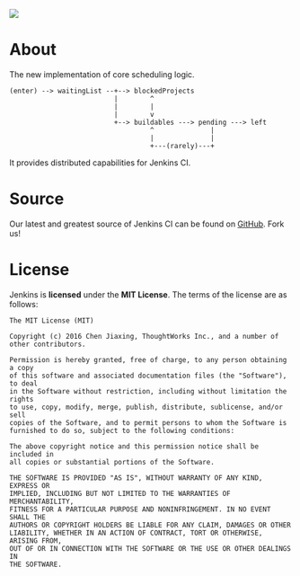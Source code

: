 ![][ButlerImage]

# About
The new implementation of core scheduling logic.

    (enter) --> waitingList --+--> blockedProjects
                              |        ^
                              |        |
                              |        v
                              +--> buildables ---> pending ---> left
                                       ^              |
                                       |              |
                                       +---(rarely)---+

It provides distributed capabilities for Jenkins CI.

# Source
Our latest and greatest source of Jenkins CI can be found on [GitHub]. Fork us!

# License
Jenkins is **licensed** under the **MIT License**. The terms of the license are as follows:

    The MIT License (MIT)

    Copyright (c) 2016 Chen Jiaxing, ThoughtWorks Inc., and a number of other contributors.

    Permission is hereby granted, free of charge, to any person obtaining a copy
    of this software and associated documentation files (the "Software"), to deal
    in the Software without restriction, including without limitation the rights
    to use, copy, modify, merge, publish, distribute, sublicense, and/or sell
    copies of the Software, and to permit persons to whom the Software is
    furnished to do so, subject to the following conditions:

    The above copyright notice and this permission notice shall be included in
    all copies or substantial portions of the Software.

    THE SOFTWARE IS PROVIDED "AS IS", WITHOUT WARRANTY OF ANY KIND, EXPRESS OR
    IMPLIED, INCLUDING BUT NOT LIMITED TO THE WARRANTIES OF MERCHANTABILITY,
    FITNESS FOR A PARTICULAR PURPOSE AND NONINFRINGEMENT. IN NO EVENT SHALL THE
    AUTHORS OR COPYRIGHT HOLDERS BE LIABLE FOR ANY CLAIM, DAMAGES OR OTHER
    LIABILITY, WHETHER IN AN ACTION OF CONTRACT, TORT OR OTHERWISE, ARISING FROM,
    OUT OF OR IN CONNECTION WITH THE SOFTWARE OR THE USE OR OTHER DEALINGS IN
    THE SOFTWARE.

[ButlerImage]: http://jenkins-ci.org/sites/default/files/jenkins_logo.png
[GitHub]: https://github.com/rcfans/jenkins-scheduler
